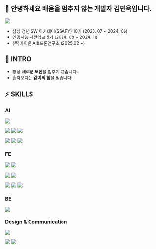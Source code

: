 ## 👋 안녕하세요 배움을 멈추지 않는 개발자 김민욱입니다.
<a href="https://handy-lunch-058.notion.site/7b9b39dba2ed480f80b90f13d4449c57?pvs=4"><img src="https://img.shields.io/badge/-Portfolio-000000?style=flat-square&logo=Notion&logoColor=white"/></a>  
- 삼성 청년 SW 아카데미(SSAFY) 10기 (2023. 07 ~ 2024. 06)
- 인공지능 사관학교 5기 (2024. 08 ~ 2024. 11)
- (주)가이온 AI&드론연구소 (2025.02 ~)

## 🤔 INTRO
- 항상 **새로운 도전**을 멈추지 않습니다.
- 혼자보다는 **같이의 힘**을 믿습니다.

## ⚡ SKILLS
### AI
![](https://img.shields.io/badge/Python-14354C?style=for-the-badge&logo=python&logoColor=white)

![](https://img.shields.io/badge/pytorch-EE4C2C?style=for-the-badge&logo=pytorch&logoColor=white)
![](https://img.shields.io/badge/keras-D00000?style=for-the-badge&logo=keras&logoColor=white)
![](https://img.shields.io/badge/TensorFlow-FF6F00?style=for-the-badge&logo=TensorFlow&logoColor=white)

![](https://img.shields.io/badge/pandas-150458?style=for-the-badge&logo=pandas&logoColor=white)
![](https://img.shields.io/badge/Numpy-013243?style=for-the-badge&logo=Numpy&logoColor=white)
![](https://img.shields.io/badge/opencv-5C3EE8?style=for-the-badge&logo=opencv&logoColor=white)


### FE
![](https://img.shields.io/badge/Flutter-02569B?style=for-the-badge&logo=flutter&logoColor=white)
![](https://img.shields.io/badge/Dart-0175C2?style=for-the-badge&logo=dart&logoColor=white)

![](https://img.shields.io/badge/React-20232A?style=for-the-badge&logo=react&logoColor=61DAFB)
![](https://img.shields.io/badge/Vue.js-35495E?style=for-the-badge&logo=vue.js&logoColor=4FC08D)

![](https://img.shields.io/badge/CSS-239120?&style=for-the-badge&logo=css3&logoColor=white)
![](https://img.shields.io/badge/HTML-239120?style=for-the-badge&logo=html5&logoColor=white)
![](https://img.shields.io/badge/JavaScript-F7DF1E?style=for-the-badge&logo=JavaScript&logoColor=white)


### BE
![](https://img.shields.io/badge/Django-092E20?style=for-the-badge&logo=Django&logoColor=4FC08D)

### Design & Communication
![](https://img.shields.io/badge/Figma-F24E1E?style=for-the-badge&logo=figma&logoColor=white)

![](https://img.shields.io/badge/Jira-0052CC?style=for-the-badge&logo=Jira&logoColor=white)
![](https://img.shields.io/badge/Mattermost-0058CC?style=for-the-badge&logo=Mattermost&logoColor=white)




<!--
<img align="center" width="300" src="https://github-readme-stats.vercel.app/api/top-langs/?username=minwookkim115&layout=compact&theme=dracula&langs_count=6&hide=java"/>
<img align="left" src="http://mazassumnida.wtf/api/v2/generate_badge?boj=minwookkim"/>
**minwookkim115/minwookkim115** is a ✨ _special_ ✨ repository because its `README.md` (this file) appears on your GitHub profile.

Here are some ideas to get you started:

- 🔭 I’m currently working on ...
- 🌱 I’m currently learning ...
- 👯 I’m looking to collaborate on ...
- 🤔 I’m looking for help with ...
- 💬 Ask me about ...
- 📫 How to reach me: ...
- 😄 Pronouns: ...
- ⚡ Fun fact: ...

-->
